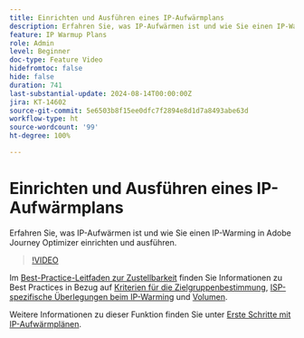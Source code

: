 ```yaml
---
title: Einrichten und Ausführen eines IP-Aufwärmplans
description: Erfahren Sie, was IP-Aufwärmen ist und wie Sie einen IP-Warming in Adobe Journey Optimizer einrichten und ausführen.
feature: IP Warmup Plans
role: Admin
level: Beginner
doc-type: Feature Video
hidefromtoc: false
hide: false
duration: 741
last-substantial-update: 2024-08-14T00:00:00Z
jira: KT-14602
source-git-commit: 5e6503b8f15ee0dfc7f2894e8d1d7a8493abe63d
workflow-type: ht
source-wordcount: '99'
ht-degree: 100%

---
```



# Einrichten und Ausführen eines IP-Aufwärmplans

Erfahren Sie, was IP-Aufwärmen ist und wie Sie einen IP-Warming in Adobe Journey Optimizer einrichten und ausführen.

>[!VIDEO](https://video.tv.adobe.com/v/3432637/?learn=on)

Im [Best-Practice-Leitfaden zur Zustellbarkeit](https://experienceleague.adobe.com/de/docs/deliverability-learn/deliverability-best-practice-guide/introduction) finden Sie Informationen zu Best Practices in Bezug auf [Kriterien für die Zielgruppenbestimmung](https://experienceleague.adobe.com/de/docs/deliverability-learn/deliverability-best-practice-guide/transition-process/targeting-criteria), [ISP-spezifische Überlegungen beim IP-Warming](https://experienceleague.adobe.com/de/docs/deliverability-learn/deliverability-best-practice-guide/transition-process/isp-specific-considerations-during-ip-warming) und [Volumen](https://experienceleague.adobe.com/de/docs/deliverability-learn/deliverability-best-practice-guide/transition-process/volume).

Weitere Informationen zu dieser Funktion finden Sie unter [Erste Schritte mit IP-Aufwärmplänen](https://experienceleague.adobe.com/de/docs/journey-optimizer/using/configuration/implement-ip-warmup-plan/ip-warmup-gs).
